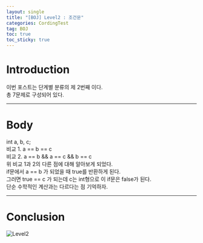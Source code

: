 ```yaml
---
layout: single
title: "[BOJ] Level2 : 조건문"
categories: CordingTest
tag: BOJ
toc: true
toc_sticky: true
---
```


# Introduction
이번 포스트는 단계별 분류의 제 2번째 이다. <br>
총 7문제로 구성되어 있다. <br>
***

# Body
int a, b, c; <br>
비교 1. a == b == c <br>
비교 2. a == b && a == c && b == c <br>
위 비교 1과 2의 다른 점에 대해 알아보게 되었다. <br>
if문에서 a == b 가 되었을 때 true를 반환하게 된다. <br>
그러면 true == c 가 되는데 c는 int형으로 이 if문은 false가 된다. <br>
단순 수학적인 계산과는 다르다는 점 기억하자. <br>
***

# Conclusion
![Level2](https://user-images.githubusercontent.com/97664446/168414148-55cd75d2-d1bf-4a62-b81b-9c7576278113.PNG)